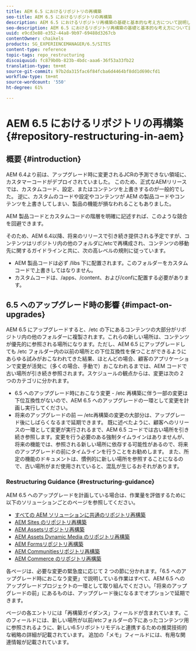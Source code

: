 ```yaml
---
title: AEM 6.5 におけるリポジトリの再構築
seo-title: AEM 6.5 におけるリポジトリの再構築
description: AEM 6.5 におけるリポジトリ再構築の基礎と基本的な考え方について説明します。
seo-description: AEM 6.5 におけるリポジトリ再構築の基礎と基本的な考え方について説明します。
uuid: e9cd3e88-e352-44a8-9b97-69488d3267cb
contentOwner: chaikels
products: SG_EXPERIENCEMANAGER/6.5/SITES
content-type: reference
topic-tags: repo_restructuring
discoiquuid: fc879b0b-823b-4bdc-aaa6-36f53a33fb22
translation-type: tm+mt
source-git-commit: 97b2da315fac6f84fcba6d4464bf8dd1d690cfd1
workflow-type: tm+mt
source-wordcount: '550'
ht-degree: 61%

---
```



# AEM 6.5 におけるリポジトリの再構築{#repository-restructuring-in-aem}

## 概要 {#introduction}

AEM 6.4より前は、アップグレード時に変更されるJCRの予測できない領域に、カスタマーコードがデプロイされていました。 このため、正式なAEMリリースでは、カスタムコード、設定、またはコンテンツを上書きするのが一般的でした。 逆に、カスタムのコードや設定やコンテンツが AEM の製品コードやコンテンツを上書きしてしまい、製品の機能が損なわれることもありました。

AEM 製品コードとカスタムコードの階層を明確に記述すれば、このような競合を回避できます。

そのため、AEM 6.4以降、将来のリリースで引き続き提供される予定ですが、コンテンツはリポジトリ内の他のフォルダに/etcで再構成され、コンテンツの移動先に関するガイドラインと共に、次の高レベルの規則に従っています。

* AEM 製品コードは必ず /libs 下に配置されます。このフォルダーをカスタムコードで上書きしてはなりません。
* カスタムコードは、/apps、/content、および/confに配置する必要があります。

## 6.5 へのアップグレード時の影響 {#impact-on-upgrades}

AEM 6.5 にアップグレードすると、/etc の下にあるコンテンツの大部分がリポジトリ内の他のフォルダーに複製されます。これらの新しい場所は、コンテンツが優先的に参照される場所になります。ただし、AEM 6.5 にアップグレードしても /etc フォルダー内の以前の場所との下位互換性を保つことができるようにあらゆる試みがおこなわれてきた結果、ほとんどの場合、顧客のアプリケーションで変更が活発に（多くの場合、手動で）おこなわれるまでは、AEM コードで古い場所が引き続き参照されます。スケジュールの観点からは、変更は次の 2 つのカテゴリに分かれます。

* 6.5 へのアップグレード時におこなう変更 - /etc 再構築に伴う一部の変更は下位互換性がないので、AEM 6.5 へのアップグレードの一環として変更を計画し実行してください。
* 将来のアップグレードの前 — /etc再構築の変更の大部分は、アップグレード後にしばらくなるまで延期できます。 既に述べたように、顧客へのリリースの一環として変更が実行されるまで、AEM 6.5 コードでは古い場所を引き続き参照します。変更を行う必要のある強制タイムラインはありませんが、将来の機能では、参照される新しい場所に依存する可能性があるので、将来のアップグレードの前にタイムラインを行うことをお勧めします。 また、所定の機能のドキュメントは、慣例的に新しい場所を参照することになるので、古い場所がまだ使用されていると、混乱が生じるおそれがあります。

### Restructuring Guidance {#restructuring-guidance}

AEM 6.5 へのアップグレードを計画している場合は、作業量を評価するために以下のソリューションごとのページを参照してください。

* [すべての AEM ソリューションに共通のリポジトリ再構築](/help/sites-deploying/all-repository-restructuring-in-aem-6-5.md)
* [AEM Sites のリポジトリ再構築](/help/sites-deploying/sites-repository-restructuring-in-aem-6-5.md)
* [AEM Assetsリポジトリ再構築](/help/sites-deploying/assets-repository-restructuring-in-aem-6-5.md)
* [AEM Assets Dynamic Media のリポジトリ再構築](/help/sites-deploying/dynamicmedia-repository-restructuring-in-aem-6-5.md)
* [AEM Formsリポジトリ再構築](/help/sites-deploying/forms-repository-restructuring-in-aem-6-5.md)
* [AEM Communitiesリポジトリ再構築](/help/sites-deploying/communities-repository-restructuring-in-aem-6-5.md)
* [AEM Commerce のリポジトリ再構築](/help/sites-deploying/ecommerce-repository-restructuring-in-aem-6-5.md)

各ページは、必要な変更の緊急度に応じて 2 つの節に分かれます。「6.5 へのアップグレード時におこなう変更」で説明している作業はすべて、AEM 6.5 へのアップグレードプロジェクトの一環として取り組んでください。「将来のアップグレードの前」にあるものは、アップグレード後になるまでオプションで延期できます。

ページの各エントリには「再構築ガイダンス」フィールドが含まれています。このフィールドには、新しい場所が以前/etcフォルダーの下にあったコンテンツ用に参照されるように、新しい6.5リポジトリモデルと連携するための推奨技術的な戦略の詳細が記載されています。 追加の「メモ」フィールドには、有用な関連情報が記載されています。
